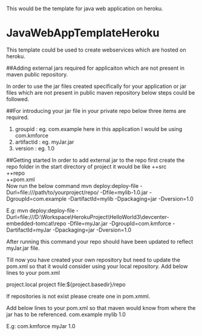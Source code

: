 # 
This would be the template for java web application on heroku.



# JavaWebAppTemplateHeroku

This template could be used to create webservices which are hosted on heroku.


##Adding external jars required for applicaiton which are not present in maven public repository.

In order to use the jar files created specifically for your application or jar files which are 
not present in public maven repository below steps could be followed.


##For introducing your jar file in your private repo below three items are required.
1. groupid     : eg. com.example here in this application I would be using com.kmforce  
2. artifactid  : eg. myJar.jar  
3. version     : eg. 1.0

##Getting started
In order to add external jar to the repo first create the repo folder in the start directory of project it would be like
++src  
++repo  
++pom.xml  
Now run the below command 
mvn deploy:deploy-file -Durl=file:///path/to/yourproject/repo/ -Dfile=mylib-1.0.jar -DgroupId=com.example -DartifactId=mylib -Dpackaging=jar -Dversion=1.0

E.g: mvn deploy:deploy-file -Durl=file:///D:\Workspace\HerokuProject\HelloWorld3\devcenter-embedded-tomcat\repo -Dfile=myJar.jar -DgroupId=com.kmforce -DartifactId=myJar -Dpackaging=jar -Dversion=1.0

After running this command your repo should have been updated to reflect myJar.jar file.  

Till now you have created your own repository but need to update the pom.xml so that it would consider using your local repository. Add below lines to your pom.xml

<repositories>
    <!--other repositories if any-->
    <repository>
        <id>project.local</id>
        <name>project</name>
        <url>file:${project.basedir}/repo</url>
    </repository>
</repositories>

If repositories is not exist please create one in pom.xmml.  

Add below lines to your pom.xml so that maven would know from where the jar has to be referenced.
<dependency>
    <groupId>com.example</groupId>
    <artifactId>mylib</artifactId>
    <version>1.0</version>
</dependency>

E.g:
<dependency>
    <groupId>com.kmforce</groupId>
    <artifactId>myJar</artifactId>
    <version>1.0</version>
</dependency>
